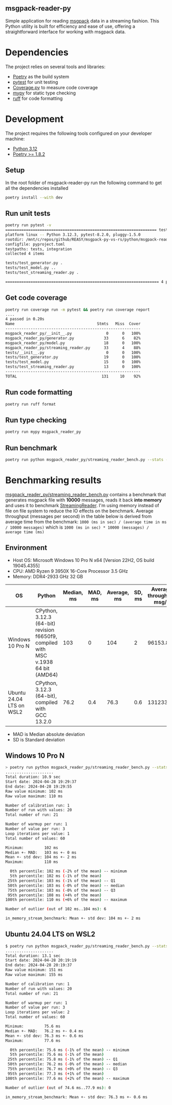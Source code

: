 msgpack-reader-py
------
Simple application for reading [msgpack](https://msgpack.org/index.html) data in a streaming fashion. This Python
utility is built for efficiency and ease of use, offering a straightforward interface for working with msgpack data.

# Dependencies

The project relies on several tools and libraries:

- [Poetry](https://python-poetry.org) as the build system
- [pytest](https://docs.pytest.org/en/latest/) for unit testing
- [Coverage.py](https://coverage.readthedocs.io/) to measure code coverage
- [mypy](https://mypy-lang.org/) for static type checking
- [ruff](https://docs.astral.sh/ruff/) for code formatting

# Development

The project requires the following tools configured on your developer machine:

- [Python 3.12](https://www.python.org/downloads/release/python-3123/)
- [Poetry >= 1.8.2](https://python-poetry.org/docs/#installation)

## Setup

In the root folder of msgpack-reader-py run the following command to get all the dependencies installed

```bash
poetry install --with dev
```

## Run unit tests

```bash
poetry run pytest -v
================================================================== test session starts ==================================================================
platform linux -- Python 3.12.3, pytest-8.2.0, pluggy-1.5.0
rootdir: /mnt/c/repos/github/REASY/msgpack-py-vs-rs/python/msgpack-reader-py
configfile: pyproject.toml
testpaths: tests, integration
collected 4 items

tests/test_generator.py .                                                                                                                         [ 25%]
tests/test_model.py ..                                                                                                                            [ 75%]
tests/test_streaming_reader.py .                                                                                                                  [100%]

=================================================================== 4 passed in 0.13s ===================================================================
```

## Get code coverage

```bash
poetry run coverage run -m pytest && poetry run coverage report
....                                                                                                                                              [100%]
4 passed in 0.20s
Name                                    Stmts   Miss  Cover
-----------------------------------------------------------
msgpack_reader_py/__init__.py               0      0   100%
msgpack_reader_py/generator.py             33      6    82%
msgpack_reader_py/model.py                 18      0   100%
msgpack_reader_py/streaming_reader.py      33      4    88%
tests/__init__.py                           0      0   100%
tests/test_generator.py                    19      0   100%
tests/test_model.py                        15      0   100%
tests/test_streaming_reader.py             13      0   100%
-----------------------------------------------------------
TOTAL                                     131     10    92%
```

## Run code formatting

```bash
poetry run ruff format
```

## Run type checking

```bash
poetry run mypy msgpack_reader_py
```

## Run benchmark

```bash
poetry run python msgpack_reader_py/streaming_reader_bench.py --stats -o benchmark.result.json
```

# Benchmarking results

[msgpack_reader_py/streaming_reader_bench.py](msgpack_reader_py/streaming_reader_bench.py) contains a benchmark that
generates msgpack file with **10000** messages, reads it back **into memory** and uses it to
benchmark [StreamingReader](msgpack_reader_py/streaming_reader.py). I'm using memory instead of file on file system to
reduce the IO effects on the benchmark. Average throughput (messages per second) in the table below is derived from average time from
the benchmark: `1000 (ms in sec) / (average time in ms / 10000 messages)` which is `1000 (ms in sec) * 10000 (messages) / average time (ms)`

## Environment

- Host OS: Microsoft Windows 10 Pro N x64 [Version 22H2, OS build 19045.4355]
- CPU: AMD Ryzen 9 3950X 16-Core Processor 3.5 GHz
- Memory: DDR4-2933 GHz 32 GB

| OS                       | Python                                                                             | Median, ms | MAD, ms | Average, ms | SD, ms | Average throughput msg/s |
|--------------------------|------------------------------------------------------------------------------------|------------|---------|-------------|--------|--------------------------|
| Windows 10 Pro N         | CPython, 3.12.3 (64-bit) revision f6650f9, compiled with MSC v.1938 64 bit (AMD64) | 103        | 0       | 104         | 2      | 96153.84                 |
| Ubuntu 24.04 LTS on WSL2 | CPython, 3.12.3 (64-bit), compiled with GCC 13.2.0                                 | 76.2       | 0.4     | 76.3        | 0.6    | 131233.59                |

- MAD is Median absolute deviation
- SD is Standard deviation

## Windows 10 Pro N

```bash
> poetry run python msgpack_reader_py/streaming_reader_bench.py --stats -o windows_benchmark.result.json
.....................
Total duration: 10.9 sec
Start date: 2024-04-28 19:29:37
End date: 2024-04-28 19:29:55
Raw value minimum: 102 ms
Raw value maximum: 110 ms

Number of calibration run: 1
Number of run with values: 20
Total number of run: 21

Number of warmup per run: 1
Number of value per run: 3
Loop iterations per value: 1
Total number of values: 60

Minimum:         102 ms
Median +- MAD:   103 ms +- 0 ms
Mean +- std dev: 104 ms +- 2 ms
Maximum:         110 ms

  0th percentile: 102 ms (-2% of the mean) -- minimum
  5th percentile: 102 ms (-1% of the mean)
 25th percentile: 103 ms (-1% of the mean) -- Q1
 50th percentile: 103 ms (-0% of the mean) -- median
 75th percentile: 103 ms (-0% of the mean) -- Q3
 95th percentile: 108 ms (+4% of the mean)
100th percentile: 110 ms (+6% of the mean) -- maximum

Number of outlier (out of 102 ms..104 ms): 6

in_memory_stream_benchmark: Mean +- std dev: 104 ms +- 2 ms
```

## Ubuntu 24.04 LTS on WSL2

```bash
$ poetry run python msgpack_reader_py/streaming_reader_bench.py --stats -o doc/wsl2_benchmark.result.json
.....................
Total duration: 13.1 sec
Start date: 2024-04-28 20:19:19
End date: 2024-04-28 20:19:37
Raw value minimum: 151 ms
Raw value maximum: 155 ms

Number of calibration run: 1
Number of run with values: 20
Total number of run: 21

Number of warmup per run: 1
Number of value per run: 3
Loop iterations per value: 2
Total number of values: 60

Minimum:         75.6 ms
Median +- MAD:   76.2 ms +- 0.4 ms
Mean +- std dev: 76.3 ms +- 0.6 ms
Maximum:         77.6 ms

  0th percentile: 75.6 ms (-1% of the mean) -- minimum
  5th percentile: 75.6 ms (-1% of the mean)
 25th percentile: 75.8 ms (-1% of the mean) -- Q1
 50th percentile: 76.2 ms (-0% of the mean) -- median
 75th percentile: 76.7 ms (+0% of the mean) -- Q3
 95th percentile: 77.3 ms (+1% of the mean)
100th percentile: 77.6 ms (+2% of the mean) -- maximum

Number of outlier (out of 74.6 ms..77.9 ms): 0

in_memory_stream_benchmark: Mean +- std dev: 76.3 ms +- 0.6 ms
```